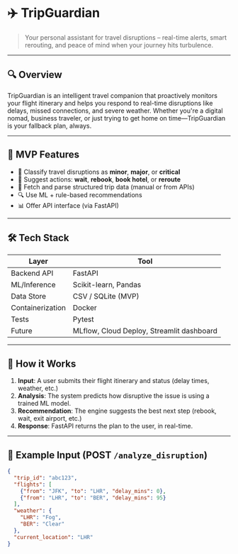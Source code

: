 # ✈️ TripGuardian

> Your personal assistant for travel disruptions – real-time alerts, smart rerouting, and peace of mind when your journey hits turbulence.

---

## 🔍 Overview

TripGuardian is an intelligent travel companion that proactively monitors your flight itinerary and helps you respond to real-time disruptions like delays, missed connections, and severe weather. Whether you're a digital nomad, business traveler, or just trying to get home on time—TripGuardian is your fallback plan, always.

---

## 🎯 MVP Features

- 🚦 Classify travel disruptions as **minor**, **major**, or **critical**
- 🔁 Suggest actions: **wait**, **rebook**, **book hotel**, or **reroute**
- 📡 Fetch and parse structured trip data (manual or from APIs)
- 🔍 Use ML + rule-based recommendations
- 📊 Offer API interface (via FastAPI)

---

## 🛠️ Tech Stack

| Layer | Tool |
|-------|------|
| Backend API | FastAPI |
| ML/Inference | Scikit-learn, Pandas |
| Data Store | CSV / SQLite (MVP) |
| Containerization | Docker |
| Tests | Pytest |
| Future | MLflow, Cloud Deploy, Streamlit dashboard |

---

## 🧠 How it Works

1. **Input**: A user submits their flight itinerary and status (delay times, weather, etc.)
2. **Analysis**: The system predicts how disruptive the issue is using a trained ML model.
3. **Recommendation**: The engine suggests the best next step (rebook, wait, exit airport, etc.)
4. **Response**: FastAPI returns the plan to the user, in real-time.

---

## 🧪 Example Input (POST `/analyze_disruption`)

```json
{
  "trip_id": "abc123",
  "flights": [
    {"from": "JFK", "to": "LHR", "delay_mins": 0},
    {"from": "LHR", "to": "BER", "delay_mins": 95}
  ],
  "weather": {
    "LHR": "Fog",
    "BER": "Clear"
  },
  "current_location": "LHR"
}

